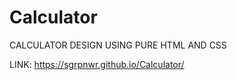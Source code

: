 # Calculator

CALCULATOR DESIGN USING PURE HTML AND CSS

LINK: https://sgrpnwr.github.io/Calculator/
